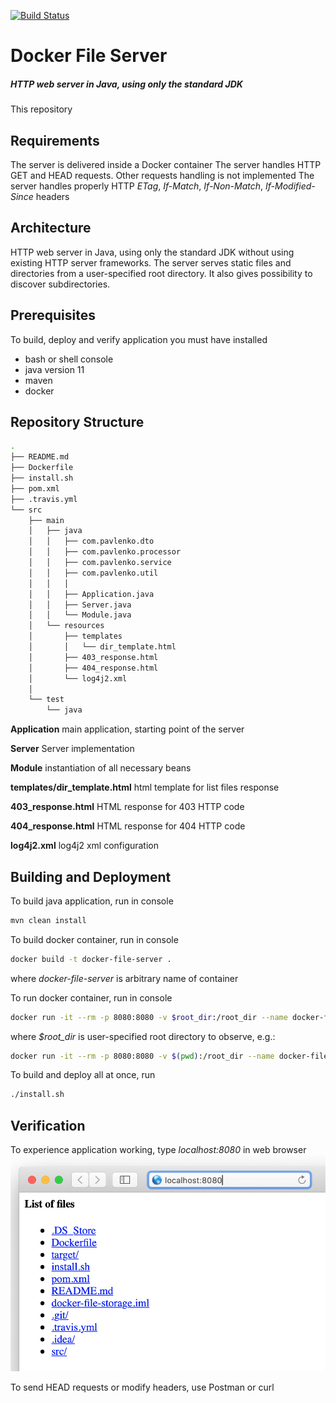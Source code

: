 [![Build Status](https://travis-ci.org/smpavlenko/docker-file-server.svg?branch=master)](https://travis-ci.org/smpavlenko/docker-file-server)

# Docker File Server
##### HTTP web server in Java, using only the standard JDK

This repository

## Requirements
The server is delivered inside a Docker container
The server handles HTTP GET and HEAD requests. Other requests handling is not implemented
The server handles properly HTTP *ETag*, *If-Match*, *If-Non-Match*, *If-Modified-Since* headers 

## Architecture
HTTP web server in Java, using only the standard JDK without using existing HTTP server frameworks. The server serves static files and directories from a user-specified root directory. It also gives possibility to discover subdirectories.

## Prerequisites
To build, deploy and verify application you must have installed
* bash or shell console
* java version 11
* maven
* docker

## Repository Structure
```bash
.
├── README.md
├── Dockerfile
├── install.sh
├── pom.xml
├── .travis.yml
└── src
    ├── main
    │   ├── java
    │   │   ├── com.pavlenko.dto
    │   │   ├── com.pavlenko.processor
    │   │   ├── com.pavlenko.service
    │   │   ├── com.pavlenko.util
    │   │   │   
    │   │   ├── Application.java
    │   │   ├── Server.java
    │   │   └── Module.java
    │   └── resources
    │       ├── templates
    │       │   └── dir_template.html
    │       ├── 403_response.html
    │       ├── 404_response.html
    │       └── log4j2.xml
    │
    └── test
        └── java

```

**Application** main application, starting point of the server

**Server** Server implementation

**Module** instantiation of all necessary beans 

**templates/dir_template.html** html template for list files response

**403_response.html** HTML response for 403 HTTP code

**404_response.html** HTML response for 404 HTTP code

**log4j2.xml** log4j2 xml configuration

## Building and Deployment
To build java application, run in console 
```bash
mvn clean install
```

To build docker container, run in console 
```bash
docker build -t docker-file-server .
```
where *docker-file-server* is arbitrary name of container

To run docker container, run in console 
```bash
docker run -it --rm -p 8080:8080 -v $root_dir:/root_dir --name docker-file-server docker-file-server /root_dir
```
where *$root_dir* is user-specified root directory to observe, e.g.:
```bash
docker run -it --rm -p 8080:8080 -v $(pwd):/root_dir --name docker-file-server docker-file-server /root_dir
```

To build and deploy all at once, run
```bash
./install.sh
```

## Verification
To experience application working, type *localhost:8080* in web browser
![demo](assets/browser.png)

To send HEAD requests or modify headers, use Postman or curl